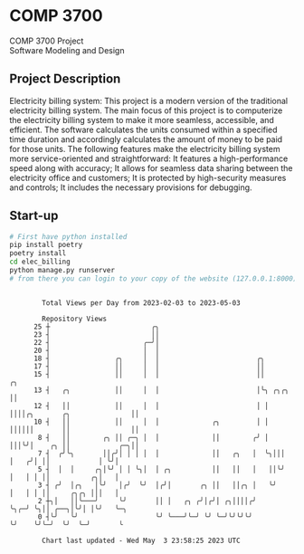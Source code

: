 # COMP 3700
COMP 3700 Project  
Software Modeling and Design
## Project Description
Electricity billing system: This project is a modern version of the traditional electricity billing system. The main focus of this project is to computerize the electricity billing system to make it more seamless, accessible, and efficient. The software calculates the units consumed within a specified time duration and accordingly calculates the amount of money to be paid for those units. The following features make the electricity billing system more service-oriented and straightforward: It features a high-performance speed along with accuracy; It allows for seamless data sharing between the electricity office and customers; It is protected by high-security measures and controls; It includes the necessary provisions for debugging.

## Start-up
```bash
# First have python installed
pip install poetry
poetry install
cd elec_billing
python manage.py runserver
# from there you can login to your copy of the website (127.0.0.1:8000), default creds are admin/admin
```

```

        Total Views per Day from 2023-02-03 to 2023-05-03

        Repository Views
      25 ┼                         ╭╮
      23 ┤                         ││
      22 ┤                       ╭─╯│
      20 ┤                       │  │
      18 ┤                ╭╮     │  │                        ╭╮
      17 ┤                ││     │  │                        ││
      15 ┤                ││     │  │                        ││                                ╭╮
      13 ┤   ╭╮           ││     │  │                        │╰╮ ╭╮╭╮                          ││
      12 ┤   ││           ││     │  │                        │ │ ││││╭╮       ╭╮               ││
      10 ┤   ││           ││     │  │             ╭╮         │ │ ││││││       ││               ││
       8 ┤   ││        ╭╮ ││ ╭─╮ │  │             ││        ╭╯ │ │││╰╯│    ╭╮ ││            ╭─╮││
       7 ┤  ╭╯╰╮       ││╭╯│ │ │ │  │             ││   ╭╮   │  ╰╮│││  │   ╭╯│ ││            │ ╰╯│
       5 ┤  │  │     ╭╮│╰╯ │ │ ╰╮│  │ ╭╮          ││   ││   │   ││╰╯  │   │ │ ││          ╭╮│   │
       3 ┤ ╭╯  │╭╮   │╰╯   │╭╯  ╰╯  │╭╯│       ╭╮ ││   ││╭╮ │   ╰╯    │   │ │ ││     ╭╮╭╮ │││   │
       2 ┼╮│   ││╰───╯     ╰╯       ││ │   ╭╮ ╭╯│╭╯│ ╭╮││││╭╯         ╰╮╭─╯ ╰╮││ ╭──╮│╰╯│ │╰╯   ╰─╮
       0 ┤╰╯   ╰╯                   ╰╯ ╰───╯╰─╯ ╰╯ ╰─╯╰╯╰╯╰╯           ╰╯    ╰╯╰─╯  ╰╯  ╰─╯       ╰

        Chart last updated - Wed May  3 23:58:25 2023 UTC
        
```
